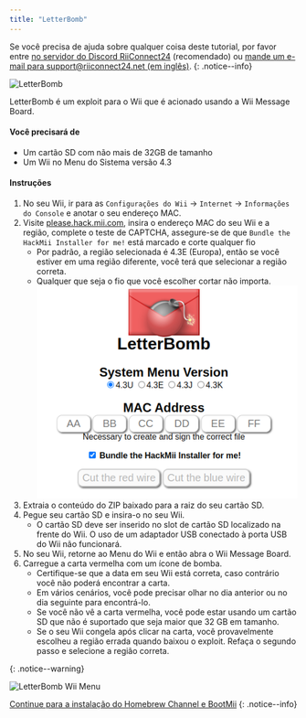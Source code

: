 ```yaml
---
title: "LetterBomb"
---
```


Se você precisa de ajuda sobre qualquer coisa deste tutorial, por favor entre [no servidor do Discord RiiConnect24](https://discord.gg/rc24) (recomendado) ou [mande um e-mail para support@riiconnect24.net (em inglês)](mailto:support@riiconnect24.net).
{: .notice--info}

![LetterBomb](/images/letterbomb.png)

LetterBomb é um exploit para o Wii que é acionado usando a Wii Message Board.

#### Você precisará de
- Um cartão SD com não mais de 32GB de tamanho
- Um Wii no Menu do Sistema versão 4.3

#### Instruções


1. No seu Wii, ir para as `Configurações do Wii` -> `Internet` -> `Informações do Console` e anotar o seu endereço MAC.
1. Visite [please.hack.mii.com](https://please.hackmii.com), insira o endereço MAC do seu Wii e a região, complete o teste de CAPTCHA, assegure-se de que `Bundle the HackMii Installer for me!` está marcado e corte qualquer fio
   - Por padrão, a região selecionada é 4.3E (Europa), então se você estiver em uma região diferente, você terá que selecionar a região correta.
   - Qualquer que seja o fio que você escolher cortar não importa. ![Tela do HackMii](/images/Wii/LetterBomb-PC.png)
1. Extraia o conteúdo do ZIP baixado para a raiz do seu cartão SD.
1. Pegue seu cartão SD e insira-o no seu Wii.
   - O cartão SD deve ser inserido no slot de cartão SD localizado na frente do Wii. O uso de um adaptador USB conectado à porta USB do Wii não funcionará.
1. No seu Wii, retorne ao Menu do Wii e então abra o Wii Message Board.
1. Carregue a carta vermelha com um ícone de bomba.
   - Certifique-se que a data em seu Wii está correta, caso contrário você não poderá encontrar a carta.
   - Em vários cenários, você pode precisar olhar no dia anterior ou no dia seguinte para encontrá-lo.
   - Se você não vê a carta vermelha, você pode estar usando um cartão SD que não é suportado que seja maior que 32 GB em tamanho.
   - Se o seu Wii congela após clicar na carta, você provavelmente escolheu a região errada quando baixou o exploit. Refaça o segundo passo e selecione a região correta.


{: .notice--warning}


![LetterBomb Wii Menu](/images/Wii/LetterBomb-Wii.png)

[Continue para a instalação do Homebrew Channel e BootMii](hbc)
{: .notice--info}
